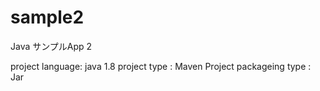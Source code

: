 # sample2
Java サンプルApp 2

project language: java 1.8
project type    : Maven Project
packageing type : Jar